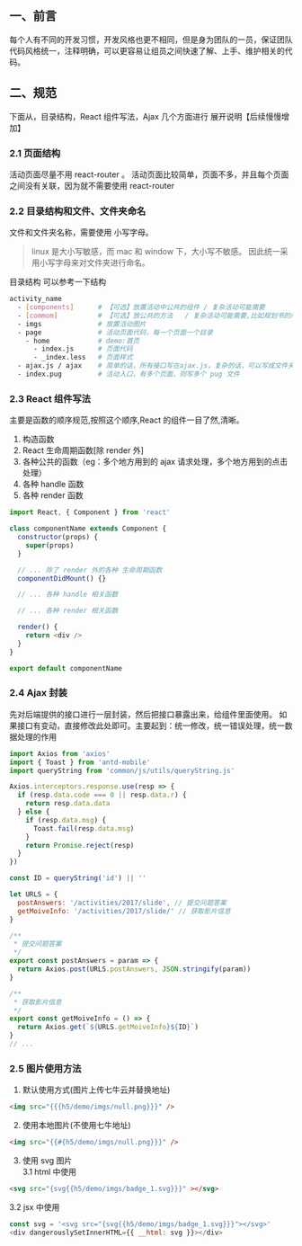 ## 一、前言

每个人有不同的开发习惯，开发风格也更不相同，但是身为团队的一员，保证团队代码风格统一，注释明确，可以更容易让组员之间快速了解、上手、维护相关的代码。

## 二、规范

下面从，目录结构，React 组件写法，Ajax 几个方面进行 展开说明【后续慢慢增加】

### 2.1 页面结构

活动页面尽量不用 react-router 。
活动页面比较简单，页面不多，并且每个页面之间没有关联，因为就不需要使用 react-router

### 2.2 目录结构和文件、文件夹命名

文件和文件夹名称，需要使用 小写字母。

> linux 是大小写敏感，而 mac 和 window 下，大小写不敏感。 因此统一采用小写字母来对文件夹进行命名。

目录结构 可以参考一下结构

```bash
activity_name
  - [components]      # 【可选】放置活动中公共的组件 / 复杂活动可能需要
  - [commom]          # 【可选】放公共的方法   / 复杂活动可能需要,比如规划书的所有分享，所有页面校验，修复微信兼容等功能
  - imgs              # 放置活动图片
  - page              # 活动页面代码，每一个页面一个目录
    - home            # demo:首页
      - index.js      # 页面代码
      - _index.less   # 页面样式
  - ajax.js / ajax    # 简单的话，所有接口写在ajax.js，复杂的话，可以写成文件夹  
  - index.pug         # 活动入口，有多个页面，则写多个 pug 文件
```

### 2.3 React 组件写法

主要是函数的顺序规范,按照这个顺序,React 的组件一目了然,清晰。

1.  构造函数
2.  React 生命周期函数[除 render 外]
3.  各种公共的函数（eg：多个地方用到的 ajax 请求处理，多个地方用到的点击处理）
4.  各种 handle 函数
5.  各种 render 函数

```javascript
import React, { Component } from 'react'

class componentName extends Component {
  constructor(props) {
    super(props)
  }

  // ... 除了 render 外的各种 生命周期函数
  componentDidMount() {}

  // ... 各种 handle 相关函数

  // ... 各种 render 相关函数

  render() {
    return <div />
  }
}

export default componentName
```

### 2.4 Ajax 封装

先对后端提供的接口进行一层封装，然后把接口暴露出来，给组件里面使用。 如果接口有变动，直接修改此处即可。主要起到：统一修改，统一错误处理，统一数据处理的作用

```javascript
import Axios from 'axios'
import { Toast } from 'antd-mobile'
import queryString from 'common/js/utils/queryString.js'

Axios.interceptors.response.use(resp => {
  if (resp.data.code === 0 || resp.data.r) {
    return resp.data.data
  } else {
    if (resp.data.msg) {
      Toast.fail(resp.data.msg)
    }
    return Promise.reject(resp)
  }
})

const ID = queryString('id') || ''

let URLS = {
  postAnswers: '/activities/2017/slide', // 提交问题答案
  getMoiveInfo: '/activities/2017/slide/' // 获取影片信息
}

/**
 * 提交问题答案
 */
export const postAnswers = param => {
  return Axios.post(URLS.postAnswers, JSON.stringify(param))
}

/**
 * 获取影片信息
 */
export const getMoiveInfo = () => {
  return Axios.get(`${URLS.getMoiveInfo}${ID}`)
}
// ...
```

### 2.5 图片使用方法

1.  默认使用方式(图片上传七牛云并替换地址)

```html
<img src="{{{h5/demo/imgs/null.png}}}" />
```

2.  使用本地图片(不使用七牛地址)

```html
<img src="{{#{h5/demo/imgs/null.png}}}" />
```

3.  使用 svg 图片<br />
    3.1 html 中使用

```html
<svg src="{svg{{h5/demo/imgs/badge_1.svg}}}" ></svg>
```

3.2 jsx 中使用

```js
const svg = '<svg src="{svg{{h5/demo/imgs/badge_1.svg}}}"></svg>'
<div dangerouslySetInnerHTML={{ __html: svg }}></div>
```
